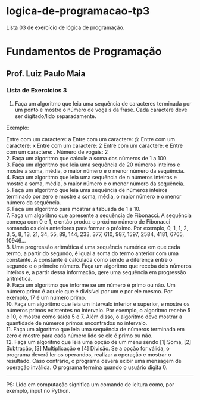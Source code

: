 # logica-de-programacao-tp3
Lista 03 de exercício de lógica de programação.

<h1>Fundamentos de Programação</h1>
<h2>Prof. Luiz Paulo Maia</h2>
<h3>Lista de Exercícios 3</h3>

1. Faça um algoritmo que leia uma sequência de caracteres terminada por um ponto e mostre o número de vogais da frase. Cada caractere deve ser digitado/lido separadamente.

Exemplo:

Entre com um caractere: a
Entre com um caractere: @
Entre com um caractere: x
Entre com um caractere: 2
Entre com um caractere: e
Entre com um caractere: .
Número de vogais: 2
<br>
2. Faça um algoritmo que calcule a soma dos números de 1 a 100.<br>
3. Faça um algoritmo que leia uma sequência de 20 números inteiros e mostre a soma, média, o maior número e o menor número da sequência.<br>
4. Faça um algoritmo que leia uma sequência de n números inteiros e mostre a soma, média, o maior número e o menor número da sequência.<br>
5. Faça um algoritmo que leia uma sequência de números inteiros terminado por zero e mostre a soma, média, o maior número e o menor número da sequência.<br>
6. Faça um algoritmo para mostrar a tabuada de 1 a 10.<br>
7. Faça um algoritmo que apresente a sequência de Fibonacci. A sequência começa com 0 e 1, e então produz o próximo número de Fibonacci somando os dois anteriores para formar o próximo. Por exemplo, 0, 1, 1, 2, 3, 5, 8, 13, 21, 34, 55, 89, 144, 233, 377, 610, 987, 1597, 2584, 4181, 6765, 10946...<br>
8. Uma progressão aritmética é uma sequência numérica em que cada termo, a partir do segundo, é igual a soma do termo anterior com uma constante. A constante é calculada como sendo a diferença entre o segundo e o primeiro número. Faça um algoritmo que receba dois números inteiros e, a partir dessa informação, gere uma sequência em progressão aritmética.<br>
9. Faça um algoritmo que informe se um número é primo ou não. Um número primo é aquele que é divisível por um e por ele mesmo. Por exemplo, 17 é um número primo.<br>
10. Faça um algoritmo que leia um intervalo inferior e superior, e mostre os números primos existentes no intervalo. Por exemplo, o algoritmo recebe 5 e 10, e mostra como saída 5 e 7. Além disso, o algoritmo deve mostrar a quantidade de números primos encontrados no intervalo.<br>
11. Faça um algoritmo que leia uma sequência de números terminada em zero e mostre para cada número lido se ele é primo ou não. <br>
12. Faça um algoritmo que leia uma opção de um menu sendo [1] Soma, [2] Subtração, [3] Multiplicação e [4] Divisão. Se a opção for válida, o programa deverá ler os operandos, realizar a operação e mostrar o resultado. Caso contrário, o programa deverá exibir uma mensagem de operação inválida. O programa termina quando o usuário digita 0.<br>
<hr>
PS: Lido em computação significa um comando de leitura como, por exemplo, input no Python.
